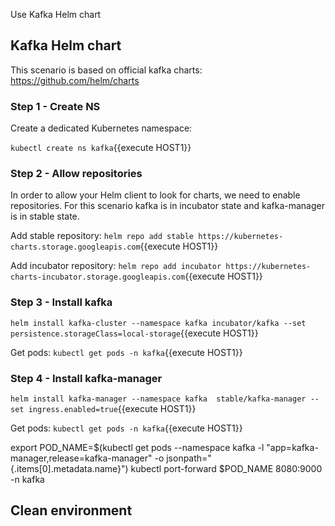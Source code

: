 Use Kafka Helm chart

## Kafka Helm chart

This scenario is based on official kafka charts: https://github.com/helm/charts

### Step 1 - Create NS
Create a dedicated Kubernetes namespace:

`kubectl create ns kafka`{{execute HOST1}}

### Step 2 - Allow repositories
In order to allow your Helm client to look for charts, we need to enable repositories. For this scenario kafka is in incubator state and kafka-manager is in stable state.

Add stable repository:
`helm repo add stable https://kubernetes-charts.storage.googleapis.com`{{execute HOST1}}

Add incubator repository:
`helm repo add incubator https://kubernetes-charts-incubator.storage.googleapis.com`{{execute HOST1}}

### Step 3 - Install kafka
`helm install kafka-cluster --namespace kafka incubator/kafka --set persistence.storageClass=local-storage`{{execute HOST1}}

Get pods:
`kubectl get pods -n kafka`{{execute HOST1}}
 
### Step 4 - Install kafka-manager
`helm install kafka-manager --namespace kafka  stable/kafka-manager --set ingress.enabled=true`{{execute HOST1}}

Get pods:
`kubectl get pods -n kafka`{{execute HOST1}}

export POD_NAME=$(kubectl get pods --namespace kafka -l "app=kafka-manager,release=kafka-manager" -o jsonpath="{.items[0].metadata.name}")
kubectl port-forward $POD_NAME 8080:9000 -n kafka

## Clean environment
